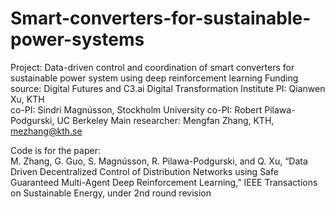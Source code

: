 # Smart-converters-for-sustainable-power-systems

Project: Data-driven control and coordination of smart converters for sustainable power system using deep reinforcement learning
Funding source: Digital Futures and C3.ai Digital Transformation Institute
PI: Qianwen Xu, KTH  
co-PI: Sindri Magnússon, Stockholm University
co-PI: Robert Pilawa-Podgurski, UC Berkeley
Main researcher: Mengfan Zhang, KTH, mezhang@kth.se 

Code is for the paper:   
M. Zhang, G. Guo, S. Magnússon, R. Pilawa-Podgurski, and Q. Xu, “Data Driven Decentralized Control of Distribution Networks using Safe Guaranteed Multi-Agent Deep Reinforcement Learning,” IEEE Transactions on Sustainable Energy, under 2nd round revision
 
